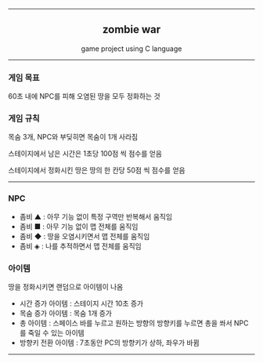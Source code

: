 
------------------------------

<h2 align="center">zombie war</h2>

<p align="center">
  game project using C language
</p>

------------------------------

### 게임 목표
60초 내에 NPC를 피해 오염된 땅을 모두 정화하는 것

### 게임 규칙
목숨 3개, NPC와 부딪히면 목숨이 1개 사라짐

스테이지에서 남은 시간은 1초당 100점 씩 점수를 얻음

스테이지에서 정화시킨 땅은 땅의 한 칸당 50점 씩 점수를 얻음

--------------------
### NPC
- 좀비 ▲ : 아무 기능 없이 특정 구역만 반복해서 움직임
- 좀비 ■ : 아무 기능 없이 맵 전체를 움직임
- 좀비 ◆ : 땅을 오염시키면서 맵 전체를 움직임
- 좀비 ◈ : 나를 추적하면서 맵 전체를 움직임

### 아이템
땅을 정화시키면 랜덤으로 아이템이 나옴


- 시간 증가 아이템 : 스테이지 시간 10초 증가
- 목숨 증가 아이템 : 목숨 1개 증가
- 총 아이템 : 스페이스 바를 누르고 원하는 방향의 방향키를 누르면 총을 쏴서 NPC를 죽일 수 있는 아이템
- 방향키 전환 아이템 : 7초동안 PC의 방향키가 상하, 좌우가 바뀜

------------------------------
